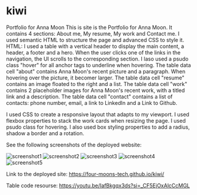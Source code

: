 # kiwi
Portfolio for Anna Moon
This is site is the Portfolio for Anna Moon. It contains 4 sections: About me, My resume, My work and Contact me. 
I used semantic HTML to structure the page and advanced CSS to style it. 
HTML: I used a table with a vertical header to display the main content, a header, a footer and a hero. When the user clicks one of the links in the navigation, the UI scrolls to the corresponding section. I laso used a psudo class "hover" for all anchor tags to underline when hovering.
    The table data cell "about" contains Anna Moon's recent picture and a paragraph. When hovering over the picture, it becomer larger. 
    The table data cell "resume" contains an image floated to the right and a list.
    The table data cell "work" contains 2 placeholder images for Anna Moon's recent work, with a titled link and a description.
    The table data cell "contact" contains a list of contacts: phone number, email, a link to LinkedIn and a Link to Github.

I used CSS to create a responsive layout that adapts to my viewport.
I used flexbox properties to stack the work cards when resizing the page. I used psudo class for hovering. I also used box styling properties to add a radius, shadow a border and a rotation. 

See the following screenshots of the deployed website:

 ![screenshot1](../kiwi/assets/Images/Screenshot1.png)
 ![screenshot2](../kiwi/assets/Images/Screenshot2.png)
 ![screenshot3](../kiwi/assets/Images/Screenshot3.png)
 ![screenshot4](../kiwi/assets/Images/Screenshot4.png)
 ![screenshot5](../kiwi/assets/Images/Screenshot5.png)

Link to the deployed site: https://four-moons-tech.github.io/kiwi/

Table code resourse: https://youtu.be/IafBkgqx3ds?si=_CF5EjOxAlcCcMGL
